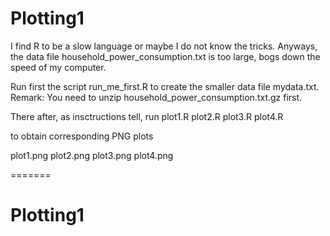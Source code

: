 
# Plotting1

I find R to be a slow language or maybe I do not know the tricks. Anyways, the data file household_power_consumption.txt is too large, bogs down the speed of my computer.

Run first the script run_me_first.R to create the smaller data file mydata.txt. Remark: You need to unzip household_power_consumption.txt.gz first.

There after, as insctructions tell, run
plot1.R
plot2.R
plot3.R
plot4.R

to obtain corresponding PNG plots

plot1.png
plot2.png
plot3.png
plot4.png

=======
# Plotting1

